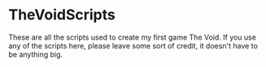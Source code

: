# TheVoidScripts
These are all the scripts used to create my first game The Void. If you use any of the scripts here, please leave some sort of credit, it doesn't have to be anything big.
